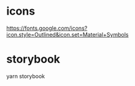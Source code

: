 # icons
https://fonts.google.com/icons?icon.style=Outlined&icon.set=Material+Symbols

# storybook
yarn storybook